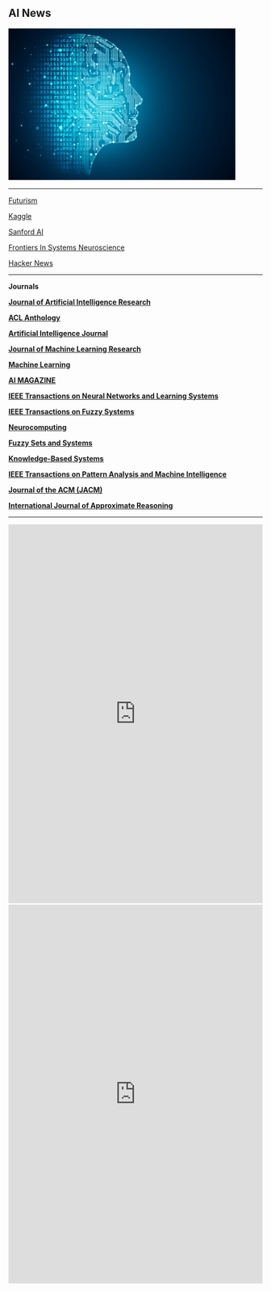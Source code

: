 ## AI News
<img src="ai.jpg" alt="AI" style="width:450px;height:300px;">


<hr>
<A HREF="https://ai4life.github.io/problems/">

<A HREF="https://futurism.com/categories/artificialintelligence">Futurism</A>


<A HREF="https://www.kaggle.com/">Kaggle</A>

<A HREF="http://ai.stanford.edu">Sanford AI</A>

<A HREF="https://www.frontiersin.org/journals/systems-neuroscience">Frontiers In Systems Neuroscience</A>

<A HREF="https://news.ycombinator.com/">Hacker News</A>

<hr>

<b>Journals<b/>

<A HREF="https://www.jair.org/index.php/jair">Journal of Artificial Intelligence Research</A>

<A HREF="http://www.aclweb.org/anthology/">ACL Anthology</A>

<A HREF="https://www.journals.elsevier.com/artificial-intelligence">Artificial Intelligence Journal</A>

<A HREF="http://www.jmlr.org/">Journal of Machine Learning Research</A>

<A HREF="https://link.springer.com/journal/10994">Machine Learning</A>

<A HREF="http://www.aaai.org/Magazine/magazine.php">AI MAGAZINE</A>

<A HREF="https://ieeexplore.ieee.org/xpl/RecentIssue.jsp?punumber=5962385">IEEE Transactions on Neural Networks and Learning Systems</A>

<A HREF="https://ieeexplore.ieee.org/xpl/RecentIssue.jsp?punumber=91">IEEE Transactions on Fuzzy Systems</A>

<A HREF="https://www.journals.elsevier.com/neurocomputing">Neurocomputing</A>

<A HREF="https://www.journals.elsevier.com/fuzzy-sets-and-systems">Fuzzy Sets and Systems</A>

<A HREF="https://www.journals.elsevier.com/knowledge-based-systems">Knowledge-Based Systems</A>

<A HREF="https://ieeexplore.ieee.org/xpl/RecentIssue.jsp?punumber=34">IEEE Transactions on Pattern Analysis and Machine Intelligence</A>

<A HREF="https://jacm.acm.org/">Journal of the ACM (JACM)</A>

<A HREF="https://www.journals.elsevier.com/international-journal-of-approximate-reasoning">International Journal of Approximate Reasoning</A>


<hr>

<iframe width="100%" height="750" frameborder="0" class="rssdog" src="https://www.rssdog.com/index.php?url=https%3A%2F%2Fwww.google.com%2Falerts%2Ffeeds%2F12920791984365487578%2F17274722080181244079&mode=html&showonly=&maxitems=0&showdescs=1&desctrim=0&descmax=0&tabwidth=100%25&linktarget=_blank&textsize=inherit&bordercol=%23d4d0c8&headbgcol=%23999999&headtxtcol=%23ffffff&titlebgcol=%23f1eded&titletxtcol=%23000000&itembgcol=%23ffffff&itemtxtcol=%23000000&ctl=0"></iframe>

<iframe width="100%" height="750" frameborder="0" class="rssdog" src="https://www.rssdog.com/index.php?url=https%3A%2F%2Ftwitrss.me%2Ftwitter_search_to_rss%2F%3Fterm%3Dartificial%2Bintelligence&mode=html&showonly=&maxitems=0&showdescs=1&desctrim=0&descmax=0&tabwidth=100%25&linktarget=_blank&textsize=inherit&bordercol=%23d4d0c8&headbgcol=%23999999&headtxtcol=%23ffffff&titlebgcol=%23f1eded&titletxtcol=%23000000&itembgcol=%23ffffff&itemtxtcol=%23000000&ctl=0"></iframe>


<script type="text/javascript" src="//counter.websiteout.net/js/2/15/0/0"></script>
